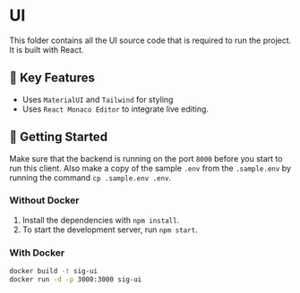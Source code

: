 # UI

This folder contains all the UI source code that is required to run the project. It is built with React.

## 🌟 Key Features

- Uses `MaterialUI` and `Tailwind` for styling
- Uses `React Monaco Editor` to integrate live editing.

## 🚀 Getting Started

Make sure that the backend is running on the port `8000` before you start to run this client. Also make a copy of the sample `.env` from the `.sample.env` by running the command `cp .sample.env .env`.

### Without Docker

1. Install the dependencies with `npm install`.
2. To start the development server, run `npm start`.

### With Docker

```bash
docker build -t sig-ui
docker run -d -p 3000:3000 sig-ui
```
